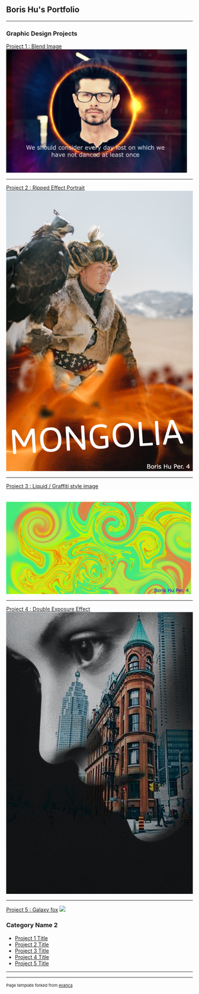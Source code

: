 ## Boris Hu's Portfolio

---

### Graphic Design Projects

[Project 1 : Blend Image](/sample_page)
<img src="images/blendimages.png?raw=true"/>

---
[Project 2 : Ripped Effect Portrait](/pdf/sample_presentation.pdf)
<img src="images/Mongolia.jpg?raw=true"/>

---
[Project 3 : Liquid / Graffiti style image](http://example.com/)
<img src="images/Liquid : Graffiti style image.png?raw=true"/>

---
[Project 4 : Double Exposure Effect](http://example.com/)
<img src="images/Double Exposure Effect.jpg?raw=true"/>

---
[Project 5 : Galaxy fox](http://example.com/)
<img src="images/GalaxyFox.jpg?raw=true"/>

### Category Name 2

- [Project 1 Title](http://example.com/)
- [Project 2 Title](http://example.com/)
- [Project 3 Title](http://example.com/)
- [Project 4 Title](http://example.com/)
- [Project 5 Title](http://example.com/)

---




---
<p style="font-size:11px">Page template forked from <a href="https://github.com/evanca/quick-portfolio">evanca</a></p>
<!-- Remove above link if you don't want to attibute -->
